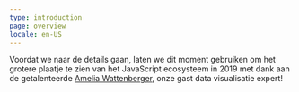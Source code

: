 ```yaml
---
type: introduction
page: overview
locale: en-US
---
```


Voordat we naar de details gaan, laten we dit moment gebruiken om het grotere plaatje te zien van het JavaScript ecosysteem in 2019 met dank aan de getalenteerde [Amelia Wattenberger](https://wattenberger.com/), onze gast data visualisatie expert!
